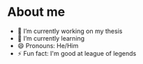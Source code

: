 # About me

- 🔭 I’m currently working on my thesis
- 🌱 I’m currently learning 
- 😄 Pronouns: He/Him
- ⚡ Fun fact: I'm good at league of legends
